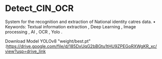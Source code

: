 # Detect_CIN_OCR
System for the recognition and extraction of National identity catres data. • Keywords: Textual information extraction , Deep Learning , Image processing  , AI , OCR  , Yolo .

Download Model YOLOv8 "weight/best.pt" :https://drive.google.com/file/d/185DxUqG2bBGtu1tHU9ZPEGoRXWgKR_xc/view?usp=drive_link
